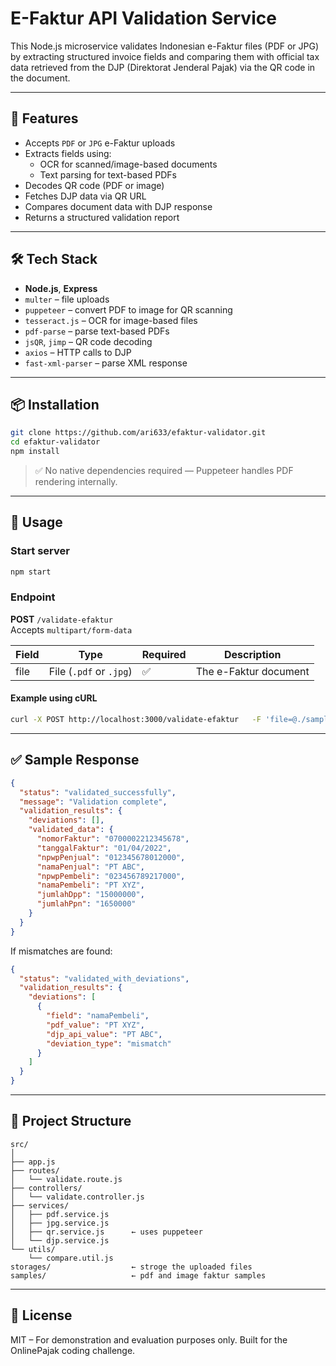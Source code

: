 
# E-Faktur API Validation Service

This Node.js microservice validates Indonesian e-Faktur files (PDF or JPG) by extracting structured invoice fields and comparing them with official tax data retrieved from the DJP (Direktorat Jenderal Pajak) via the QR code in the document.

---

## 🚀 Features

- Accepts `PDF` or `JPG` e-Faktur uploads
- Extracts fields using:
  - OCR for scanned/image-based documents
  - Text parsing for text-based PDFs
- Decodes QR code (PDF or image)
- Fetches DJP data via QR URL
- Compares document data with DJP response
- Returns a structured validation report

---

## 🛠 Tech Stack

- **Node.js**, **Express**
- `multer` – file uploads
- `puppeteer` – convert PDF to image for QR scanning
- `tesseract.js` – OCR for image-based files
- `pdf-parse` – parse text-based PDFs
- `jsQR`, `jimp` – QR code decoding
- `axios` – HTTP calls to DJP
- `fast-xml-parser` – parse XML response

---

## 📦 Installation

```bash
git clone https://github.com/ari633/efaktur-validator.git
cd efaktur-validator
npm install
```

> ✅ No native dependencies required — Puppeteer handles PDF rendering internally.

---

## 🚦 Usage

### Start server

```bash
npm start
```

### Endpoint

**POST** `/validate-efaktur`  
Accepts `multipart/form-data`

| Field | Type | Required | Description |
|-------|------|----------|-------------|
| file  | File (`.pdf` or `.jpg`) | ✅ | The e-Faktur document |

#### Example using cURL

```bash
curl -X POST http://localhost:3000/validate-efaktur   -F 'file=@./samples/contoh_faktur_pajak.pdf'
```

---

## ✅ Sample Response

```json
{
  "status": "validated_successfully",
  "message": "Validation complete",
  "validation_results": {
    "deviations": [],
    "validated_data": {
      "nomorFaktur": "0700002212345678",
      "tanggalFaktur": "01/04/2022",
      "npwpPenjual": "012345678012000",
      "namaPenjual": "PT ABC",
      "npwpPembeli": "023456789217000",
      "namaPembeli": "PT XYZ",
      "jumlahDpp": "15000000",
      "jumlahPpn": "1650000"
    }
  }
}
```

If mismatches are found:

```json
{
  "status": "validated_with_deviations",
  "validation_results": {
    "deviations": [
      {
        "field": "namaPembeli",
        "pdf_value": "PT XYZ",
        "djp_api_value": "PT ABC",
        "deviation_type": "mismatch"
      }
    ]
  }
}
```

---

## 📁 Project Structure

```
src/
│
├── app.js
├── routes/
│   └── validate.route.js
├── controllers/
│   └── validate.controller.js
├── services/
│   ├── pdf.service.js
│   ├── jpg.service.js
│   ├── qr.service.js      ← uses puppeteer
│   └── djp.service.js
└── utils/
    └── compare.util.js
storages/                  ← stroge the uploaded files
samples/                   ← pdf and image faktur samples
```

---

## 📄 License

MIT – For demonstration and evaluation purposes only. Built for the OnlinePajak coding challenge.
